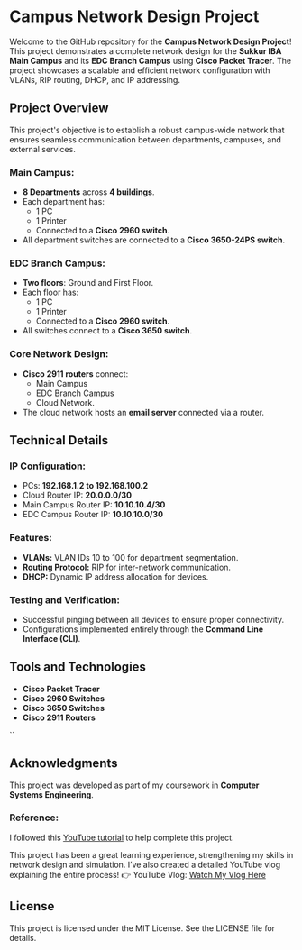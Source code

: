 # Campus Network Design Project

Welcome to the GitHub repository for the **Campus Network Design Project**! This project demonstrates a complete network design for the **Sukkur IBA Main Campus** and its **EDC Branch Campus** using **Cisco Packet Tracer**. The project showcases a scalable and efficient network configuration with VLANs, RIP routing, DHCP, and IP addressing.

## Project Overview
This project's objective is to establish a robust campus-wide network that ensures seamless communication between departments, campuses, and external services.

### Main Campus:
- **8 Departments** across **4 buildings**.
- Each department has:
  - 1 PC
  - 1 Printer
  - Connected to a **Cisco 2960 switch**.
- All department switches are connected to a **Cisco 3650-24PS switch**.

### EDC Branch Campus:
- **Two floors**: Ground and First Floor.
- Each floor has:
  - 1 PC
  - 1 Printer
  - Connected to a **Cisco 2960 switch**.
- All switches connect to a **Cisco 3650 switch**.

### Core Network Design:
- **Cisco 2911 routers** connect:
  - Main Campus
  - EDC Branch Campus
  - Cloud Network.
- The cloud network hosts an **email server** connected via a router.

## Technical Details
### IP Configuration:
- PCs: **192.168.1.2 to 192.168.100.2**
- Cloud Router IP: **20.0.0.0/30**
- Main Campus Router IP: **10.10.10.4/30**
- EDC Campus Router IP: **10.10.10.0/30**

### Features:
- **VLANs:** VLAN IDs 10 to 100 for department segmentation.
- **Routing Protocol:** RIP for inter-network communication.
- **DHCP:** Dynamic IP address allocation for devices.

### Testing and Verification:
- Successful pinging between all devices to ensure proper connectivity.
- Configurations implemented entirely through the **Command Line Interface (CLI)**.

## Tools and Technologies
- **Cisco Packet Tracer**
- **Cisco 2960 Switches**
- **Cisco 3650 Switches**
- **Cisco 2911 Routers**

``
## Acknowledgments
This project was developed as part of my coursework in **Computer Systems Engineering**. 

### Reference:
I followed this [YouTube tutorial](https://youtu.be/qIbhkmTB8Q8?si=dj_vZdvYBaqzFFdl) to help complete this project.

This project has been a great learning experience, strengthening my skills in network design and simulation. I’ve also created a detailed YouTube vlog explaining the entire process!
👉 YouTube Vlog: [Watch My Vlog Here](https://youtu.be/0zQJY3nXtJ0?si=FFmz-YhlPet9iBid)
## License
This project is licensed under the MIT License. See the LICENSE file for details.

